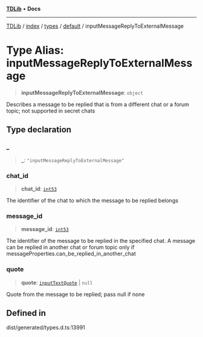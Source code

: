 [**TDLib**](../../../../../../README.md) • **Docs**

***

[TDLib](../../../../../../modules.md) / [index](../../../../../README.md) / [types](../../../README.md) / [default](../README.md) / inputMessageReplyToExternalMessage

# Type Alias: inputMessageReplyToExternalMessage

> **inputMessageReplyToExternalMessage**: `object`

Describes a message to be replied that is from a different chat or a forum topic; not supported in secret chats

## Type declaration

### \_

> **\_**: `"inputMessageReplyToExternalMessage"`

### chat\_id

> **chat\_id**: [`int53`](int53.md)

The identifier of the chat to which the message to be replied belongs

### message\_id

> **message\_id**: [`int53`](int53.md)

The identifier of the message to be replied in the specified chat. A message can be replied in another chat or forum topic only if messageProperties.can_be_replied_in_another_chat

### quote

> **quote**: [`inputTextQuote`](inputTextQuote.md) \| `null`

Quote from the message to be replied; pass null if none

## Defined in

dist/generated/types.d.ts:13991
